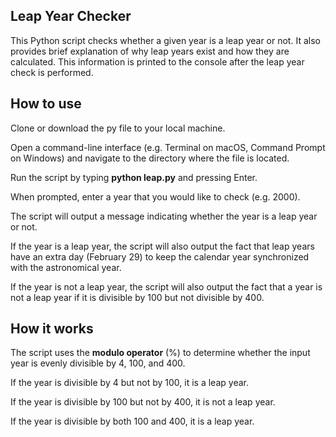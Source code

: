 ## Leap Year Checker
This Python script checks whether a given year is a leap year or not. It also provides brief explanation of why leap years exist and how they are calculated. This information is printed to the console after the leap year check is performed.

## How to use

Clone or download the py file to your local machine.

Open a command-line interface (e.g. Terminal on macOS, Command Prompt on Windows) and navigate to the directory where the file is located.

Run the script by typing **python leap.py** and pressing Enter.

When prompted, enter a year that you would like to check (e.g. 2000).

The script will output a message indicating whether the year is a leap year or not.

If the year is a leap year, the script will also output the fact that leap years have an extra day (February 29) to keep the calendar year synchronized with the astronomical year.

If the year is not a leap year, the script will also output the fact that a year is not a leap year if it is divisible by 100 but not divisible by 400.

## How it works

The script uses the **modulo operator** (%) to determine whether the input year is evenly divisible by 4, 100, and 400. 

If the year is divisible by 4 but not by 100, it is a leap year. 

If the year is divisible by 100 but not by 400, it is not a leap year. 

If the year is divisible by both 100 and 400, it is a leap year.
